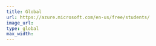 ```yaml
---
title: Global
url: https://azure.microsoft.com/en-us/free/students/
image_url:
type: global
max_width:
---
```

